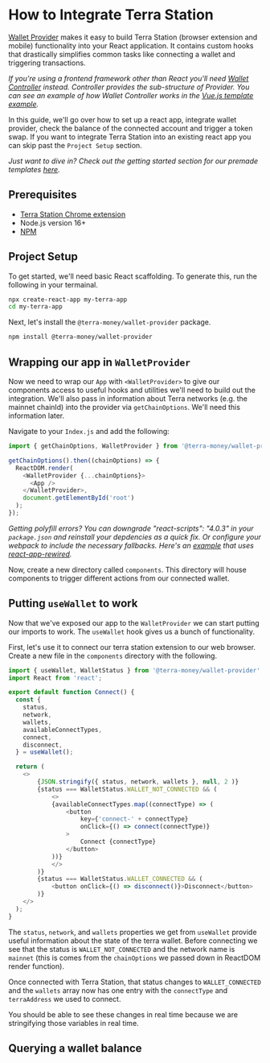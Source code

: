 # How to Integrate Terra Station

[Wallet Provider](https://github.com/terra-money/wallet-provider) makes it easy to build Terra Station (browser extension and mobile) functionality into your React application. It contains custom hooks that drastically simplifies common tasks like connecting a wallet and triggering transactions. 

*If you're using a frontend framework other than React you'll need [Wallet Controller](https://www.npmjs.com/package/@terra-money/wallet-controller) instead. Controller provides the sub-structure of Provider. You can see an example of how Wallet Controller works in the [Vue.js template example](https://githubbox.com/terra-money/wallet-provider/tree/main/templates/vue).* 

In this guide, we'll go over how to set up a react app, integrate wallet provider, check the balance of the connected account and trigger a token swap. If you want to integrate Terra Station into an existing react app you can skip past the `Project Setup` section. 

*Just want to dive in? Check out the getting started section for our premade templates [here](https://github.com/terra-money/wallet-provider/).*
 

## Prerequisites

- [Terra Station Chrome extension](../../learn/terra-station/download/terra-station-extension.md)
- Node.js version 16+
- [NPM](https://www.npmjs.com/)

## Project Setup

To get started, we'll need basic React scaffolding. To generate this, run the following in your termainal.
```sh
npx create-react-app my-terra-app
cd my-terra-app
```

Next, let's install the `@terra-money/wallet-provider` package. 

```sh
npm install @terra-money/wallet-provider
```

## Wrapping our app in `WalletProvider`

Now we need to wrap our `App` with `<WalletProvider>` to give our components access to useful hooks and utilities we'll need to build out the integration. We'll also pass in information about Terra networks (e.g. the mainnet chainId) into the provider via `getChainOptions`. We'll need this information later. 

Navigate to your `Index.js` and add the following:

```js
import { getChainOptions, WalletProvider } from '@terra-money/wallet-provider';

getChainOptions().then((chainOptions) => {
  ReactDOM.render(
    <WalletProvider {...chainOptions}>
      <App />
    </WalletProvider>,
    document.getElementById('root')
  );
});
```

*Getting polyfill errors? You can downgrade "react-scripts": "4.0.3" in your `package.json` and reinstall your depdencies as a quick fix. Or configure your webpack to include the necessary fallbacks. Here's an [example](https://github.com/terra-money/wallet-provider/blob/main/templates/create-react-app/config-overrides.js) that uses [react-app-rewired](https://www.npmjs.com/package/react-app-rewired).*

Now, create a new directory called `components`. This directory will house components to trigger different actions from our connected wallet.

## Putting `useWallet` to work

Now that we've exposed our app to the `WalletProvider` we can start putting our imports to work. The `useWallet` hook gives us a bunch of functionality.

First, let's use it to connect our terra station extension to our web browser. Create a new file in the `components` directory with the following.

```js
import { useWallet, WalletStatus } from '@terra-money/wallet-provider';
import React from 'react';

export default function Connect() {
  const {
    status,
    network,
    wallets,
    availableConnectTypes,
    connect,
    disconnect,
  } = useWallet();

  return (
    <>
        {JSON.stringify({ status, network, wallets }, null, 2 )} 
        {status === WalletStatus.WALLET_NOT_CONNECTED && (
            <>
            {availableConnectTypes.map((connectType) => (
                <button
                    key={'connect-' + connectType}
                    onClick={() => connect(connectType)}
                >
                    Connect {connectType}
                </button>
            ))}
            </>
        )}
        {status === WalletStatus.WALLET_CONNECTED && (
            <button onClick={() => disconnect()}>Disconnect</button>
        )}
    </>
  );
}
```
The `status`, `network`, and `wallets` properties we get from `useWallet` provide useful information about the state of the terra wallet. Before connecting we see that the status is `WALLET_NOT_CONNECTED` and the network name is `mainnet` (this is comes from the `chainOptions` we passed down in ReactDOM render function). 

Once connected with Terra Station, that status changes to `WALLET_CONNECTED` and the `wallets` array now has one entry with the `connectType` and `terraAddress` we used to connect. 

You should be able to see these changes in real time because we are stringifying those variables in real time.

## Querying a wallet balance



